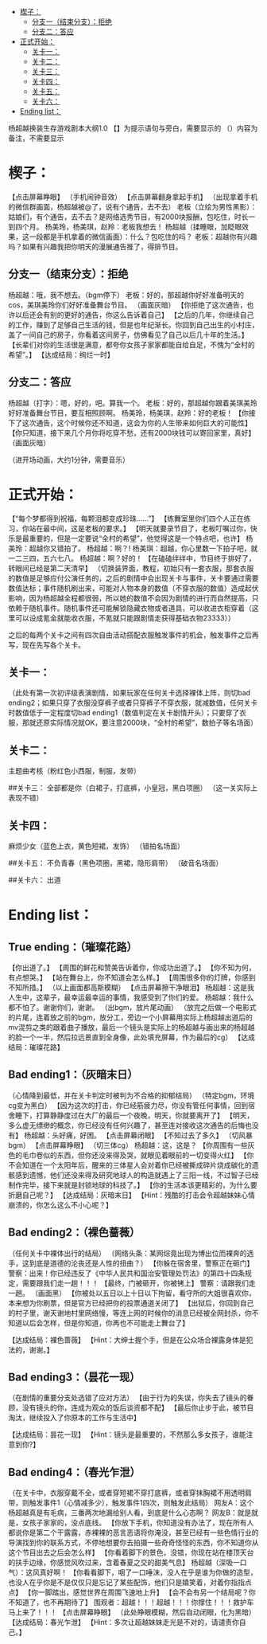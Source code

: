 <!-- TOC -->

- [楔子：](#楔子)
    - [分支一（结束分支）：拒绝](#分支一结束分支拒绝)
    - [分支二：答应](#分支二答应)
- [正式开始：](#正式开始)
    - [关卡一：](#关卡一)
    - [关卡二：](#关卡二)
    - [关卡三：](#关卡三)
    - [关卡四：](#关卡四)
    - [关卡五：](#关卡五)
    - [关卡六：](#关卡六)
- [Ending list：](#ending-list)

<!-- /TOC -->

杨超越换装生存游戏剧本大纲1.0
【】为提示语句与旁白，需要显示的
（）内容为备注，不需要显示

# 楔子：
【点击屏幕睁眼】
（手机闹钟音效）
【点击屏幕翻身拿起手机】
（出现拿着手机的微信群画面，杨超越被@了，说有个通告，去不去）
老板（立绘为男性黑影）：姑娘们，有个通告，去不去？是网络选秀节目，有2000块报酬，包吃住，时长一到四个月。
杨美玲，杨美琪，赵羚：老板我想去！
杨超越（揉睡眼，加眨眼效果，这一段都是手机拿着的微信画面）：什么？包吃住的吗？
老板：超越你有兴趣吗？如果有兴趣我把你明天的漫展通告推了，得排节目。

## 分支一（结束分支）：拒绝
杨超越：哦，我不想去。（bgm停下）
老板：好的，那超越你好好准备明天的cos，美琪美玲你们好好准备舞台节目。
（画面灰暗）
【你拒绝了这次通告，也许以后还会有别的更好的通告，你这么告诉着自己】
【之后的几年，你继续自己的工作，赚到了足够自己生活的钱，但是也年纪渐长。你回到自己出生的小村庄，盖了一间自己的房子，你看着这间房子，仿佛看见了自己以后几十年的生活。】
【长辈们对你的生活很是满意，都夸你女孩子家家都能自给自足，不愧为“全村的希望”。】
【达成结局：绚烂一时】

## 分支二：答应
杨超越（打字）：嗯，好的，吧。算我一个。
老板：好的，那超越你跟着美琪美玲好好准备舞台节目，要互相照顾啊。
杨美玲，杨美琪，赵羚：好的老板！
【你接下了这次通告，这个时候你还不知道，这会为你的人生带来如何巨大的可能性】
【你只知道，接下来几个月你将吃穿不愁，还有2000块钱可以寄回家里，真好】
（画面灰暗）

（进开场动画，大约1分钟，需要音乐）

# 正式开始：
【“每个梦都得到祝福，每颗泪都变成珍珠……”】
【练舞室里你们四个人正在练习，你站在最中间，这是老板的要求。】
【明天就要录节目了，老板叮嘱过你，快乐是最重要的，但是一定要说“全村的希望”，他觉得这是一个特点吧，也许】
杨美玲：超越你又错拍了。
杨超越：啊？!
杨美琪：超越，你心里数一下拍子吧，就一二三四，五六七八。
杨超越：啊？好的！
【在磕磕绊绊中，节目终于排好了，转眼间已经是第二天清早】
（切换装界面，教程，初始只有一套衣服，那套衣服的数值是足够应付公演任务的，之后的剧情中会出现关卡与事件，关卡要通过需要数值达标；事件随机刷出来，可能对人物本身的数值（不穿衣服的数值）造成起伏影响，因为杨超越全程都很弱，所以她的数值不会因为剧情的进行而自然提高，只依赖于随机事件。随机事件还可能解锁隐藏衣物或者道具，可以收进衣柜穿着（这里可以设成氪金就能收衣服，不氪就只能跟剧情走获得基础衣物23333））


之后的每两个关卡之间有四次自由活动搭配衣服触发事件的机会，触发事件之后再写，现在先写各个关卡。

## 关卡一：
（此处有第一次初评级表演剧情，如果玩家在任何关卡选择裸体上阵，则切bad ending2；如果只穿了衣服没穿裤子或者只穿裤子不穿衣服，就减数值，任何关卡时数值低于一定程度切bad ending1（数值判定在关卡剧情开头）；只要穿了衣服，那就还原实际情况就OK，要注意2000块，“全村的希望”，数拍子等名场面）

## 关卡二：
主题曲考核（粉红色小西服，制服，发带）

##关卡三：
全部都是你（白裙子，打底裤，小皇冠，黑白项圈）
（这一关实际上表现不错）

## 关卡四：
麻烦少女（蓝色上衣，黄色短裙，发饰）
（错拍名场面）

##关卡五：
不负青春（黑色项圈，黑裙，隐形肩带）
（破音名场面）

##关卡六：
出道


# Ending list：
## True ending：（璀璨花路）
【你出道了。】
【周围的鲜花和赞美告诉着你，你成功出道了。】
【你不知为何，有点想哭。】
【站在舞台上，你不知道会怎么样。】
【周围很多你的灯牌，你感到不知所措。】
（以上画面都高斯模糊）
【点击屏幕擦干净眼泪】
杨超越：这是我人生中，这辈子，最幸运最幸运的事情，我感受到了你们的爱。
杨超越：我什么都不怕了。谢谢你们，谢谢。
（出bgm，放片尾动画）
（放完之后做一个电影式的片尾，连着放之前的bgm，放分工，旁边一个小屏幕用实际上杨超越出道后的mv混剪之类的跟着曲子播放，最后一个镜头是实际上的杨超越与画出来的杨超越的脸一个一半，然后拉远景直到全身像，此处填充屏幕，作为最后的cg）
【达成结局：璀璨花路】

## Bad ending1：（灰暗末日）
（心情降到最低，并在关卡判定时被判为不合格的抑郁结局）
（特定bgm，环境cg变为黑白）
【因为这次的打击，你已经筋疲力尽，你没有管任何事情，回到宿舍睡下，打算静静度过在大厂的最后一个夜晚，明天，你就要离开了】
【明天，多么虚无缥缈的概念，你已经没有任何兴趣了，甚至连对接收这次通告的后悔也没有】
杨超越：头好痛，好困。
【点击屏幕闭眼】
【不知过去了多久】
（切风暴bgm）
【点击屏幕睁眼】
（切三体cg）
杨超越：这，这是？
【你周围有一些灰色的毛巾卷似的东西，但你还没来得及哭，就眼见着眼前的一切变得火红】
【你不会知道在一个太阳年后，醒来的三体星人会对着你已经被撕成碎片烧成碳化的遗骸感到遗憾，他们还没来得及研究地球人的构造就遇上了三阳一线，不过智子已经制作完毕，接下来就是封锁地球的科技了。】
【你的生活本该更精彩的，为什么要折磨自己呢？】
【达成结局：灰暗末日】
【Hint：残酷的打击会令超越妹妹心情崩溃的，你怎么这么不小心呢？】

## Bad ending2：（裸色蔷薇）
（任何关卡中裸体出行的结局）
（网络头条：某网综竟出现为博出位而裸奔的选手，这到底是道德的沦丧还是人性的扭曲？）
【你躲在宿舍里，警察正在砸门】
警察：出来！你已经违反了《中华人民共和国治安管理处罚法》的第四十四条规定，需要跟我们走一趟！！！
【最终，门被砸开，你被铐上】
警察：请跟我们走一趟。
（画面黑）
【你被处以五日以上十日以下拘留，看守所的大姐很喜欢你，本来想为你刷票，但是官方已经把你的投票通道关闭了】
【出狱后，你回到自己的村子里，谢天谢地村里网络慢，等连上网的时候你的消息已经被全网封杀，你不知道以后会怎样，但是你知道，你再也不可能走上舞台了】

【达成结局：裸色蔷薇】
【Hint：大绅士握个手，但是在公众场合裸露身体是犯法的，谢谢。】

## Bad ending3：（昙花一现）
（在剧情的重要分支处选错了应对方法）
【由于行为的失误，你失去了镜头的眷顾，没有镜头的你，连成为观众的饭后谈资都不配】
【最后你止步于此，被节目淘汰，继续投入了你原本的工作与生活中】

【达成结局：昙花一现】
【Hint：镜头是最重要的，不然那么多女孩子，谁能注意到你?】

## Bad ending4：（春光乍泄）
（在关卡中，衣服穿戴不全，或者穿短裙不穿打底裤，或者穿抹胸裙不用透明肩带，则触发事件1（心情减多少），触发事件1四次，则触发此结局）
网友A：这个杨超越真是有毛病，三番两次地漏给别人看，到底是什么心态啊？
网友B：就是就是，女孩子家家的，没点底线。
【你放下手机，你知道没有办法了，现在所有人都说你是第二个干露露，赤裸裸的恶言恶语将你淹没，甚至已经有一些色情行业的导演找到你的联系方式，不停地想要你去拍摄一些奇奇怪怪的东西，你不知道你从这个节目出去之后会怎么样】
【你看着脚下的景色，没错，你现在站在楼顶天台的扶手边缘，你感觉风吹过来，含着春夏之交的甜美气息】
杨超越（深吸一口气）：这风真好啊！
【你看看脚下，咽了一口唾沫，没人在乎是谁为你做的造型，也没人在乎你是不是仅仅只是忘记了某些配饰，他们只是嬉笑着，对着你指指点点】
【你一脚踏出，感觉世界在周围飞速地上升】
【会不会有另一个结局呢？你不知道了，也不再期待了】
围观者：超越！！！超越！！！你撑住！！！救护车马上来了！！！
【点击屏幕睁眼】
（此处睁眼模糊，然后自动闭眼，化为黑暗）
【达成结局：春光乍泄】
【Hint：多次让超越妹妹走光是不对的，请谴责你自己。】